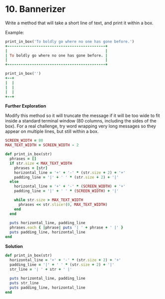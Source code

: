 # 10. Bannerizer

Write a method that will take a short line of text, and print it within a box.

Example:

```ruby
print_in_box('To boldly go where no one has gone before.')
+--------------------------------------------+
|                                            |
| To boldly go where no one has gone before. |
|                                            |
+--------------------------------------------+
```

```ruby
print_in_box('')
+--+
|  |
|  |
|  |
+--+
```

**Further Exploration**

Modify this method so it will truncate the message if it will be too wide to fit inside a standard terminal window (80 columns, including the sides of the box). For a real challenge, try word wrapping very long messages so they appear on multiple lines, but still within a box.

```ruby
SCREEN_WIDTH = 80
MAX_TEXT_WIDTH = SCREEN_WIDTH - 2

def print_in_box(str)
  phrases = []
  if str.size < MAX_TEXT_WIDTH
    phrases = [str]
    horizontal_line = '+' + '-' * (str.size + 2) + '+'
    padding_line = '|' + ' ' * (str.size + 2) + '|'
  else
    horizontal_line = '+' + '-' * (SCREEN_WIDTH) + '+'
    padding_line = '|' + ' ' * (SCREEN_WIDTH) + '|'

    while str.size > MAX_TEXT_WIDTH
      phrases << str.slice!(0, MAX_TEXT_WIDTH)
    end
  end
  
  puts horizontal_line, padding_line
  phrases.each { |phrase| puts '| ' + phrase + ' |' }
  puts padding_line, horizontal_line
end
```

**Solution**

```ruby
def print_in_box(str)
  horizontal_line = '+' + '-' * (str.size + 2) + '+'
  padding_line = '|' + ' ' * (str.size + 2) + '|'
  str_line = '| ' + str + ' |'
  
  puts horizontal_line, padding_line
  puts str_line
  puts padding_line, horizontal_line
end
```